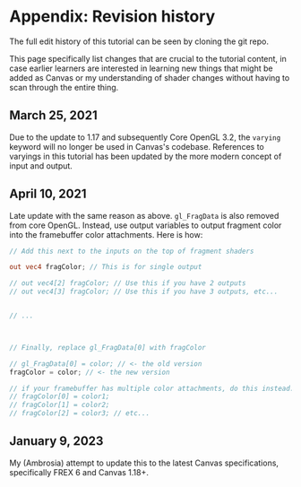 # Appendix: Revision history

The full edit history of this tutorial can be seen by cloning the git repo.

This page specifically list changes that are crucial to the tutorial content, in case earlier learners are interested in learning new things that might be added as Canvas or my understanding of shader changes without having to scan through the entire thing.

## March 25, 2021

Due to the update to 1.17 and subsequently Core OpenGL 3.2, the `varying` keyword will no longer be used in Canvas's codebase. References to varyings in this tutorial has been updated by the more modern concept of input and output.

## April 10, 2021

Late update with the same reason as above. `gl_FragData` is also removed from core OpenGL. Instead, use output variables to output fragment color into the framebuffer color attachments. Here is how:

```glsl
// Add this next to the inputs on the top of fragment shaders

out vec4 fragColor; // This is for single output

// out vec4[2] fragColor; // Use this if you have 2 outputs
// out vec4[3] fragColor; // Use this if you have 3 outputs, etc...


// ...



// Finally, replace gl_FragData[0] with fragColor

// gl_FragData[0] = color; // <- the old version
fragColor = color; // <- the new version

// if your framebuffer has multiple color attachments, do this instead:
// fragColor[0] = color1;
// fragColor[1] = color2;
// fragColor[2] = color3; // etc...

```

## January 9, 2023

My (Ambrosia) attempt to update this to the latest Canvas specifications, specifically FREX 6 and Canvas 1.18+.